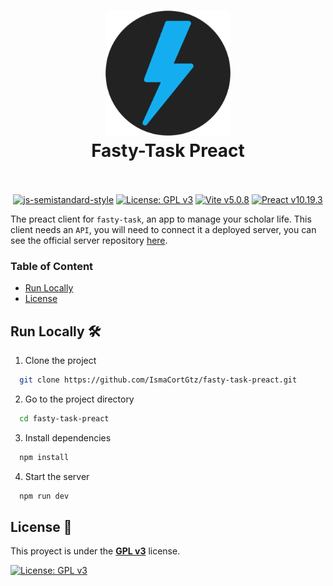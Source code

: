 <h1 align="center">
  <img src="./public/icon.svg" alt="Fasty-Task Preact" width="200">
  <br>
  Fasty-Task Preact
  <br>
  <br>
</h1>

<p align="center">
  <a href="https://github.com/standard/semistandard"><img src="https://img.shields.io/badge/code%20style-semistandard-brightgreen.svg" alt="js-semistandard-style"></a>
  <a href="https://www.gnu.org/licenses/gpl-3.0"><img src="https://img.shields.io/badge/License-GPLv3-blue.svg" alt="License: GPL v3"></a>
  <a href="https://es.react.dev/"><img src="https://img.shields.io/badge/vitejs-v5.0.8-yellow" alt="Vite v5.0.8"></a>
  <a href="https://es.react.dev/"><img src="https://img.shields.io/badge/preact-v10.19.3-blue" alt="Preact v10.19.3"></a>
</p>

The preact client for `fasty-task`, an app to manage your scholar life. This client needs an `API`, you will need to connect it a deployed server, you can see the official server repository [here](https://github.com/IsmaCortGtz/fasty-task-server).


### Table of Content

- [Run Locally](#run-locally-)
- [License](#license-)



## Run Locally 🛠️

1. Clone the project

```bash
  git clone https://github.com/IsmaCortGtz/fasty-task-preact.git
```

2. Go to the project directory

```bash
  cd fasty-task-preact
```

3. Install dependencies

```bash
  npm install
```

4. Start the server

```bash
  npm run dev
```



## License 🚨

This proyect is under the [**GPL v3**](https://www.gnu.org/licenses/gpl-3.0) license.

[![License: GPL v3](https://img.shields.io/badge/License-GPLv3-blue.svg)](https://www.gnu.org/licenses/gpl-3.0)